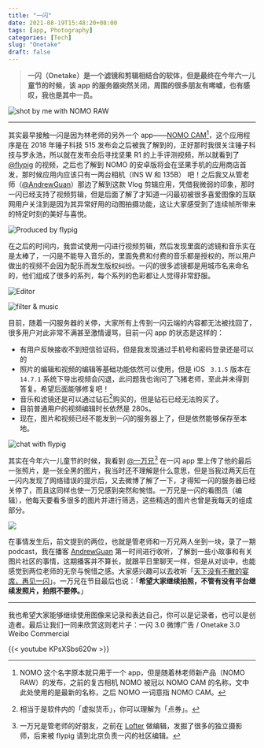```yaml
---
title: "一闪"
date: 2021-08-19T15:48:20+08:00
tags: [app, Photography]
categories: [Tech]
slug: "Onetake"
draft: false
---
```


> **一闪（Onetake）是一个滤镜和剪辑相结合的软体，但是最终在今年六一儿童节的时候，该 app 的服务器突然关闭，周围的很多朋友有唏嘘，也有感叹，我也是其中一员。**

![](https://dawnblog-1300625500.cos.ap-guangzhou.myqcloud.com/images/20210819161044.jpg "shot by me with NOMO RAW")

---

其实最早接触一闪是因为林老师的另外一个 app——[NOMO CAM](https://apps.apple.com/mo/app/nomo-point-and-shoot/id1362548649?l=zh)[^1]，这个应用程序是在 2018 年锤子科技 515 发布会之后被我了解到的，正好那时我很关注锤子科技与罗永浩，所以就在发布会后寻找坚果 R1 的上手评测视频，所以就看到了 [@flypig](https://weibo.com/flypig?is_all=1) 的视频，之后也了解到 NOMO 的安卓版将会在坚果手机的应用商店首发，那时候应用内应该只有一两台相机（INS W 和 135B） 吧！之后我又从管老师（[@AndrewGuan](https://weibo.com/kickerclub)）那边了解到这款 Vlog 剪辑应用，凭借我微弱的印象，那时一闪已经支持了视频剪辑，但是后面了解了才知道一闪最初被很多喜爱图像的互联网用户关注到是因为其异常好用的动图拍摄功能，这让大家感受到了连续帧所带来的特定时刻的美好与喜悦。

![](https://dawnblog-1300625500.cos.ap-guangzhou.myqcloud.com/images/20210819161042.jpg "Produced by flypig")

在之后的时间内，我尝试使用一闪进行视频剪辑，然后发现里面的滤镜和音乐实在是太棒了，一闪是不能导入音乐的，里面免费和付费的音乐都是授权的，所以用户做出的视频不会因为配乐而发生版权纠纷。一闪的很多滤镜都是用城市名来命名的，他们组成了很多的系列，每个系列的色彩都让人觉得非常舒服。

![](https://dawnblog-1300625500.cos.ap-guangzhou.myqcloud.com/images/20210819161043.jpg "Editor")

![](https://dawnblog-1300625500.cos.ap-guangzhou.myqcloud.com/images/20210819161045.jpg "filter & music")

目前，随着一闪服务器的关停，大家所有上传到一闪云端的内容都无法被找回了，很多用户对此非常不满甚至激情谩骂，目前一闪 app 的状态是这样的：

- 有用户反映接收不到短信验证码，但是我发现通过手机号和密码登录还是可以的
- 照片的编辑和视频的编辑等基础功能依然可以使用，但是 iOS ` 3.1.5` 版本在 `14.7.1` 系统下导出视频会闪退，此问题我也询问了飞猪老师，至此并未得到答复。希望后面能够修复吧！
- 音乐和滤镜还是可以通过钻石[^2]购买的，但是钻石已经无法购买了。
- 目前普通用户的视频编辑时长依然是 280s。
- 现在，图片和视频已经不能发到一闪的服务器上了，但是依然能够保存至本地。

![](https://dawnblog-1300625500.cos.ap-guangzhou.myqcloud.com/images/20210819171641.png "chat with flypig")

其实在今年六一儿童节的时候，我看到 [@一万兄](https://weibo.com/evan133?topnav=1&wvr=6&topsug=1&is_all=1)[^3] 在一闪 app 里上传了他的最后一张照片，是一张全黑的图片，我当时还不理解是什么意思，但是当我过两天后在一闪内发现了网络错误的提示后，又去微博了解了一下，才得知一闪的服务器已经关停了，而且这同样也使一万兄感到突然和惋惜。一万兄是一闪的看图员（编辑），他每天要看多很多的图片并进行筛选，这些精选的图片也曾是我每天的组成部分。

![](https://dawnblog-1300625500.cos.ap-guangzhou.myqcloud.com/images/20210819173306.png)

在事情发生后，前文提到的两位，也就是管老师和一万兄两人坐到一块，录了一期 podcast，我在播客 [AndrewGuan](https://www.xiaoyuzhoufm.com/podcast/6082a6e13eca5e0bc0ff97d1) 第一时间进行收听，了解到一些小故事和有关图片社区的事情，这期播客并不算长，就跟平日里聊天一样，但是从对谈中，也能感觉到两位老师的无奈与惋惜之感。大家感兴趣可以去收听「[天下没有不散的宴席，再见一闪](https://pca.st/txk5hlms)」。一万兄在节目最后也说：「**希望大家继续拍照，不管有没有平台继续发照片，拍照不要停。**」

---

我也希望大家能够继续使用图像来记录和表达自己，你可以是记录者，也可以是创造者。最后让我们一同来欣赏这则老片子：一闪 3.0 微博广告 / Onetake 3.0 Weibo Commercial

{{< youtube KPsXSbs620w >}}



[^1]:NOMO 这个名字原本就只用于一个 app，但是随着林老师新产品（NOMO RAW）的发布，之前的复古相机 NOMO 被冠以 NOMO CAM 的名称，文中此处使用的是最新的名称，之后 NOMO 一词意指 NOMO CAM。
[^2]:相当于是软件内的「虚拟货币」，你可以理解为「点券」。
[^3]:一万兄是管老师的好朋友，之前在 [Lofter](https://www.lofter.com/front/login) 做编辑，发掘了很多的独立摄影师，后来被 flypig 请到北京负责一闪的社区编辑。







